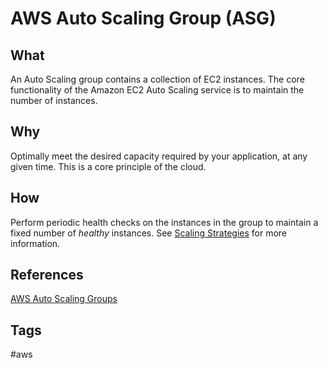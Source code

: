 # AWS Auto Scaling Group (ASG)

## What
An Auto Scaling group contains a collection of EC2 instances. The core functionality of the Amazon EC2 Auto Scaling service is to maintain the number of instances.  

## Why
Optimally meet the desired capacity required by your application, at any given time. This is a core principle of the cloud.  

## How
Perform periodic health checks on the instances in the group to maintain a fixed number of *healthy* instances. See [Scaling Strategies](./202309152039) for more information.  

## References
[AWS Auto Scaling Groups](https://docs.aws.amazon.com/autoscaling/ec2/userguide/auto-scaling-groups.html)  

## Tags
#aws
